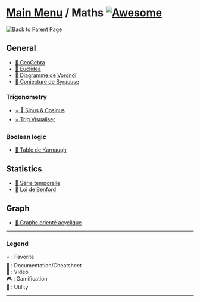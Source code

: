 # [Main Menu](../README.md) / Maths [![Awesome](https://awesome.re/badge-flat.svg)](https://awesome.re)

[![Back to Parent Page](https://img.shields.io/badge/-Back_to_Parent_Page-blue?style=for-the-badge)](../README.md)

## General
- [:wrench: GeoGebra](https://www.geogebra.org/)
- [:wrench: Euclidea](https://www.euclidea.xyz/)
- [:book: Diagramme de Voronoï](https://fr.wikipedia.org/wiki/Diagramme_de_Vorono%C3%AF)
- [:book: Conjecture de Syracuse](https://fr.wikipedia.org/wiki/Conjecture_de_Syracuse)

### Trigonometry
- [:star: :book: Sinus & Cosinus](https://wordsandbuttons.online/sine_and_cosine.html)
- [:star: Trig Visualiser](https://joeiddon.github.io/trig_visualiser/)

### Boolean logic
- [:book: Table de Karnaugh](https://fr.wikipedia.org/wiki/Table_de_Karnaugh)

## Statistics
- [:book: Série temporelle](https://fr.wikipedia.org/wiki/S%C3%A9rie_temporelle)
- [:book: Loi de Benford](https://fr.wikipedia.org/wiki/Loi_de_Benford)

## Graph
- [:book: Graphe orienté acyclique](https://fr.wikipedia.org/wiki/Graphe_orient%C3%A9_acyclique)

---

### Legend
:star: : Favorite\
:book: : Documentation/Cheatsheet\
:movie_camera: : Video\
:video_game: : Gamification\
:wrench: : Utility

---
